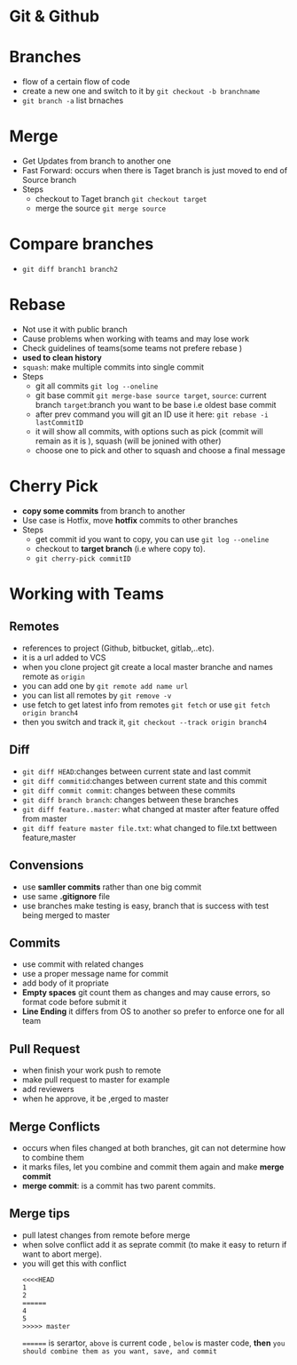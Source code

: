 # Git & Github


# Branches 
- flow of a certain flow of code 
- create a new one and switch to it by `git checkout -b branchname`
- `git branch -a` list brnaches 

# Merge 
- Get Updates from branch to another one 
- Fast Forward: occurs when there is Taget branch is just moved to end of Source branch 
- Steps 
  - checkout to Taget branch `git checkout target`
  - merge the source `git merge source`

# Compare branches
-  `git diff branch1 branch2`

# Rebase
- Not use it with public branch 
- Cause problems when working with teams and may lose work 
- Check guidelines of teams(some teams not prefere rebase )
- **used to clean history**
- `squash`: make multiple commits into single commit 
- Steps 
  - git all commits `git log --oneline`
  - git base commit `git merge-base source target`, `source`: current branch `target`:branch you want to be base i.e oldest base commit 
  - after prev command you will git an ID use it here: `git rebase -i lastCommitID`
  - it will show all commits, with options such as pick (commit will remain as it is ), squash (will be jonined with other)
  - choose one to pick and other to squash and choose a final message 

# Cherry Pick 
- **copy some commits** from branch to another 
- Use case is Hotfix, move **hotfix** commits to other branches 
- Steps 
  - get commit id you want to copy, you can use `git log --oneline` 
  - checkout to **target branch** (i.e where copy to).
  - `git cherry-pick commitID`


# Working with Teams 
## Remotes 
- references to project (Github, bitbucket, gitlab,..etc). 
- it is a url added to VCS 
- when you clone project git create a local master branche and names remote as `origin`
- you can add one by `git remote add name url`
- you can list all remotes by  `git remove -v`
- use fetch to get latest info from remotes  `git fetch` or use `git fetch origin branch4`
- then you switch and track it, `git checkout --track origin branch4`

## Diff 
- `git diff HEAD`:changes between current state and last commit 
- `git diff commitid`:changes between current state and this commit 
- `git diff commit commit`: changes between these commits 
- `git diff branch branch`: changes between these branches 
- `git diff feature..master`: what changed at master after feature offed from master
- `git diff feature master file.txt`: what changed to file.txt  bettween feature,master

## Convensions
- use **samller commits** rather than one big commit
- use same **.gitignore** file
- use branches make testing is easy, branch that is success with test being merged to master 

## Commits
- use commit with related changes 
- use a proper message name for commit 
- add body of it propriate 
- **Empty spaces** git count them as changes and may cause errors, so format code before submit it 
- **Line Ending** it differs from OS to another so prefer to enforce one for all team

## Pull Request
- when finish your work push to remote 
- make pull request to master for example 
- add reviewers 
- when he approve, it be ,erged to master 

## Merge Conflicts
- occurs when files changed at both branches, git can not determine how to combine them 
- it marks files, let you combine and commit them again and make **merge commit**
- **merge commit**: is a commit has two parent commits. 

## Merge tips 
- pull latest changes from remote before merge
- when solve conflict add it as seprate commit (to make it easy to return if want to abort merge).
- you will get this with conflict 
  ```
  <<<<HEAD
  1
  2
  ======
  4
  5
  >>>>> master
  ```
  `======` is serartor,
  `above` is current code ,
  `below` is master code, **then**
  `you should combine them as you want, save, and commit`
  
  

